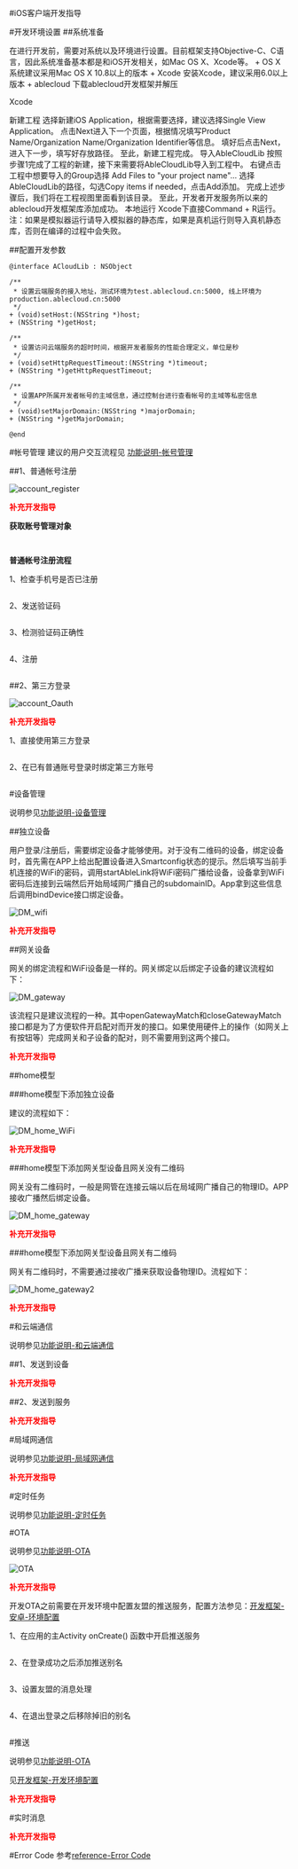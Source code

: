 #iOS客户端开发指导

#开发环境设置
##系统准备

在进行开发前，需要对系统以及环境进行设置。目前框架支持Objective-C、C语言，因此系统准备基本都是和iOS开发相关，如Mac OS X、Xcode等。 + OS X 系统建议采用Mac OS X 10.8以上的版本 + Xcode 安装Xcode，建议采用6.0以上版本 + ablecloud 下载ablecloud开发框架并解压

Xcode

新建工程 选择新建iOS Application，根据需要选择，建议选择Single View Application。 点击Next进入下一个页面，根据情况填写Product Name/Organization Name/Organization Identifier等信息。 填好后点击Next，进入下一步，填写好存放路径。 至此，新建工程完成。
导入AbleCloudLib 按照步骤1完成了工程的新建，接下来需要将AbleCloudLib导入到工程中。 右键点击工程中想要导入的Group选择 Add Files to "your project name"... 选择AbleCloudLib的路径，勾选Copy items if needed，点击Add添加。 完成上述步骤后，我们将在工程视图里面看到该目录。 至此，开发者开发服务所以来的ablecloud开发框架库添加成功。
本地运行 Xcode下直接Command + R运行。
注：如果是模拟器运行请导入模拟器的静态库，如果是真机运行则导入真机静态库，否则在编译的过程中会失败。

##配置开发参数

```
@interface ACloudLib : NSObject

/**
 * 设置云端服务的接入地址，测试环境为test.ablecloud.cn:5000, 线上环境为production.ablecloud.cn:5000
 */
+ (void)setHost:(NSString *)host;
+ (NSString *)getHost;

/**
 * 设置访问云端服务的超时时间，根据开发者服务的性能合理定义，单位是秒
 */
+ (void)setHttpRequestTimeout:(NSString *)timeout;
+ (NSString *)getHttpRequestTimeout;

/**
 * 设置APP所属开发者帐号的主域信息，通过控制台进行查看帐号的主域等私密信息
 */
+ (void)setMajorDomain:(NSString *)majorDomain;
+ (NSString *)getMajorDomain;

@end
```



#帐号管理
建议的用户交互流程见 [功能说明-帐号管理](../features.md#_11)

##1、普通帐号注册

![account_register](../pic/develop_guide/account_register.png)

<font color="red">**补充开发指导**</font>	

**获取账号管理对象**

```ObjC
    
```

**普通帐号注册流程**

1、检查手机号是否已注册



```ObjC

```


2、发送验证码

```ObjC

```

3、检测验证码正确性

```ObjC

```

4、注册

```ObjC

```
 
##2、第三方登录
 
![account_Oauth](../pic/develop_guide/account_Oauth.png)

<font color="red">**补充开发指导**</font>	

1、直接使用第三方登录

```ObjC

```

2、在已有普通账号登录时绑定第三方账号

```ObjC

```

#设备管理

说明参见[功能说明-设备管理](../features.md#_12)

##独立设备

用户登录/注册后，需要绑定设备才能够使用。对于没有二维码的设备，绑定设备时，首先需在APP上给出配置设备进入Smartconfig状态的提示。然后填写当前手机连接的WiFi的密码，调用startAbleLink将WiFi密码广播给设备，设备拿到WiFi密码后连接到云端然后开始局域网广播自己的subdomainID。App拿到这些信息后调用bindDevice接口绑定设备。

![DM_wifi](../pic/develop_guide/DM_WiFi.png)

<font color="red">**补充开发指导**</font>

##网关设备

网关的绑定流程和WiFi设备是一样的。网关绑定以后绑定子设备的建议流程如下：

![DM_gateway](../pic/develop_guide/DM_gateway.png)

该流程只是建议流程的一种。其中openGatewayMatch和closeGatewayMatch接口都是为了方便软件开启配对而开发的接口。如果使用硬件上的操作（如网关上有按钮等）完成网关和子设备的配对，则不需要用到这两个接口。

<font color="red">**补充开发指导**</font>


##home模型


###home模型下添加独立设备

建议的流程如下：

![DM_home_WiFi](../pic/develop_guide/DM_home_wifi.png)

<font color="red">**补充开发指导**</font>

###home模型下添加网关型设备且网关没有二维码

网关没有二维码时，一般是网管在连接云端以后在局域网广播自己的物理ID。APP接收广播然后绑定设备。

![DM_home_gateway](../pic/develop_guide/DM_home_gateway.png)

<font color="red">**补充开发指导**</font>

###home模型下添加网关型设备且网关有二维码

网关有二维码时，不需要通过接收广播来获取设备物理ID。流程如下：

![DM_home_gateway2](../pic/develop_guide/DM_home_gateway2.png)

<font color="red">**补充开发指导**</font>


#和云端通信

说明参见[功能说明-和云端通信](../introduction.md#_22)

##1、发送到设备

<font color="red">**补充开发指导**</font>

##2、发送到服务

<font color="red">**补充开发指导**</font>


#局域网通信

说明参见[功能说明-局域网通信](../features.md#_28)

<font color="red">**补充开发指导**</font>

#定时任务

说明参见[功能说明-定时任务](../features.md#_29)


#OTA

说明参见[功能说明-OTA](../introduction.md#ota)

![OTA](../pic/develop_guide/OTA.png)

<font color="red">**补充开发指导**</font>	

开发OTA之前需要在开发环境中配置友盟的推送服务，配置方法参见：[开发框架-安卓-环境配置](../framework/android#环境配置)

1、在应用的主Activity onCreate() 函数中开启推送服务

```ObjC

```


2、在登录成功之后添加推送别名
```ObjC

```

3、设置友盟的消息处理
```ObjC

```
4、在退出登录之后移除掉旧的别名
```ObjC

```



#推送

说明参见[功能说明-OTA](../features.md#_30)

见[开发框架-开发环境配置](../framework/android#开发环境配置)

<font color="red">**补充开发指导**</font>

#实时消息

<font color="red">**补充开发指导**</font>





#Error Code
参考[reference-Error Code](../reference/error_code.md)